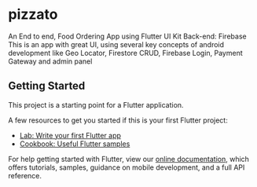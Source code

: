 # pizzato

An End to end, Food Ordering App using Flutter UI Kit
Back-end: Firebase
This is an app with great UI, using several key concepts of android
development like Geo Locator, Firestore CRUD, Firebase Login,
Payment Gateway and admin panel


## Getting Started

This project is a starting point for a Flutter application.

A few resources to get you started if this is your first Flutter project:

- [Lab: Write your first Flutter app](https://flutter.dev/docs/get-started/codelab)
- [Cookbook: Useful Flutter samples](https://flutter.dev/docs/cookbook)

For help getting started with Flutter, view our
[online documentation](https://flutter.dev/docs), which offers tutorials,
samples, guidance on mobile development, and a full API reference.
